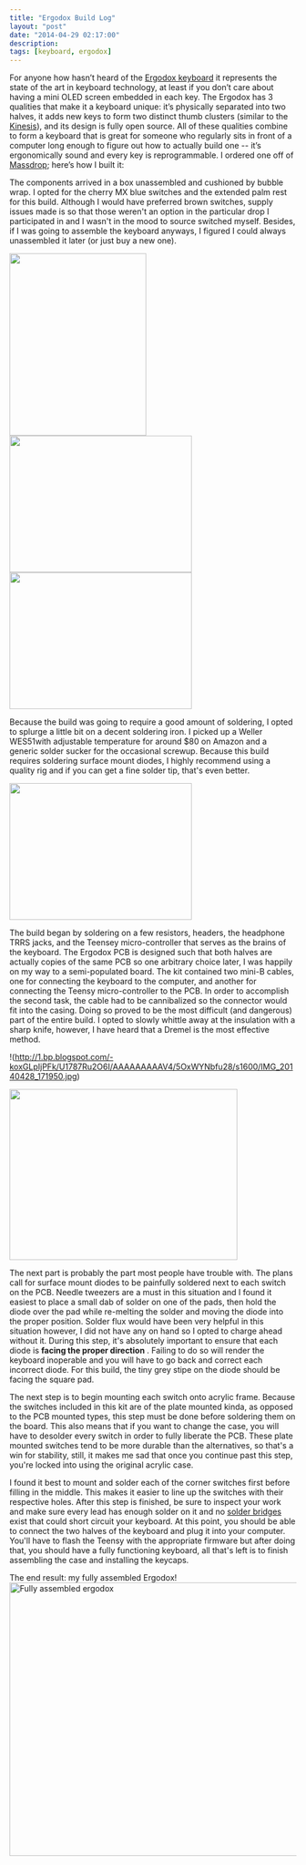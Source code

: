 ```yaml
---
title: "Ergodox Build Log"
layout: "post"
date: "2014-04-29 02:17:00"
description: 
tags: [keyboard, ergodox]
---
```



For anyone how hasn’t heard of the [Ergodox keyboard](http://ergodox.org/) it represents the state of the art in keyboard technology, at least if you don’t care about having a mini OLED screen embedded in each key. The Ergodox has 3 qualities that make it a keyboard unique: it’s physically separated into two halves, it adds new keys to form two distinct thumb clusters (similar to the [Kinesis](http://www.kinesis-ergo.com/shop/advantage-for-pc-mac/)), and its design is fully open source. All of these qualities combine to form a keyboard that is great for someone who regularly sits in front of a computer long enough to figure out how to actually build one -- it’s ergonomically sound and every key is reprogrammable. I ordered one off of [Massdrop](https://www.massdrop.com/home); here’s how I built it:


The components arrived in a box unassembled and cushioned by bubble wrap. I opted for the cherry MX blue switches and the extended palm rest for this build. Although I would have preferred brown switches, supply issues made is so that those weren't an option in the particular drop I participated in and I wasn't in the mood to source switched myself. Besides, if I was going to assemble the keyboard anyways, I figured I could always unassembled it later (or just buy a new one).

<img border="0" src="http://2.bp.blogspot.com/-7gGV__dd9IY/U1782TM65lI/AAAAAAAAAVY/8IY4pPeEAOE/s1600/IMG_20140225_193902.jpg" height="320" width="240">

<img border="0" src="http://3.bp.blogspot.com/-Y3eCchocE3A/U1786Gqxj_I/AAAAAAAAAVg/VmYW5qXoAmc/s1600/IMG_20140225_194000.jpg" height="240" width="320">

<img border="0" src="http://3.bp.blogspot.com/--P0TUjesEy0/U1786czSrxI/AAAAAAAAAVo/4ELRN29VtJM/s1600/IMG_20140227_215522.jpg" height="240" width="320">

Because the build was going to require a good amount of soldering, I opted to splurge a little bit on a decent soldering iron. I picked up a Weller WES51with adjustable temperature for around $80 on Amazon and a generic solder sucker for the occasional screwup. Because this build requires soldering surface mount diodes, I highly recommend using a quality rig and if you can get a fine solder tip, that's even better.

<img border="0" src="http://1.bp.blogspot.com/-koxGLpIjPFk/U1787Ru2O6I/AAAAAAAAAV4/5OxWYNbfu28/s1600/IMG_20140428_171950.jpg" height="240" width="320">


The build began by soldering on a few resistors, headers, the headphone TRRS jacks, and the Teensey micro-controller that serves as the brains of the keyboard. The Ergodox PCB is designed such that both halves are actually copies of the same PCB so one arbitrary choice later, I was happily on my way to a semi-populated board. The kit contained two mini-B cables, one for connecting the keyboard to the computer, and another for connecting the Teensy micro-controller to the PCB. In order to accomplish the second task, the cable had to be cannibalized so the connector would fit into the casing. Doing so proved to be the most difficult (and dangerous) part of the entire build. I opted to slowly whittle away at the insulation with a sharp knife, however, I have heard that a Dremel is the most effective method.

!(http://1.bp.blogspot.com/-koxGLpIjPFk/U1787Ru2O6I/AAAAAAAAAV4/5OxWYNbfu28/s1600/IMG_20140428_171950.jpg)


<img border="0" src="http://3.bp.blogspot.com/-5rSK1lHs0HY/U1786biMsUI/AAAAAAAAAVk/dllqd4LC7bc/s1600/IMG_20140301_152137.jpg" height="300" width="400">


The next part is probably the part most people have trouble with. The plans call for surface mount diodes to be painfully soldered next to each switch on the PCB. Needle tweezers are a must in this situation and I found it easiest to place a small dab of solder on one of the pads, then hold the diode over the pad while re-melting the solder and moving the diode into the proper position.  Solder flux would have been very helpful in this situation however, I did not have any on hand so I opted to charge ahead without it. During this step, it's absolutely important to ensure that each diode is **facing the proper direction** . Failing to do so will render the keyboard inoperable and you will have to go back and correct each incorrect diode. For this build, the tiny grey stipe on the diode should be facing the square pad.


The next step is to begin mounting each switch onto acrylic frame. Because the switches included in this kit are of the plate mounted kinda, as opposed to the PCB mounted types, this step must be done before soldering them on the board.  This also means that if you want to change the case, you will have to desolder every switch in order to fully liberate the PCB. These plate mounted switches tend to be more durable than the alternatives, so that's a win for stability, still, it makes me sad that once you continue past this step, you're locked into using the original acrylic case.


I found it best to mount and solder each of the corner switches first before filling in the middle. This makes it easier to line up the switches with their respective holes. After this step is finished, be sure to inspect your work and make sure every lead has enough solder on it and no [solder bridges](https://learn.adafruit.com/adafruit-guide-excellent-soldering/common-problems) exist that could short circuit your keyboard. At this point, you should be able to connect the two halves of the keyboard and plug it into your computer.  You'll have to flash the Teensy with the appropriate firmware but after doing that, you should have a fully functioning keyboard, all that's left is to finish assembling the case and installing the keycaps.

The end result: my fully assembled Ergodox!
<img alt="Fully assembled ergodox" border="0" src="http://3.bp.blogspot.com/-tcgCeaelnJw/U18I0h8ckEI/AAAAAAAAAWQ/FlpcAKq-tdo/s1600/IMG_20140428_190406.jpg" height="480" title="Fully assembled ergodox" width="640">
